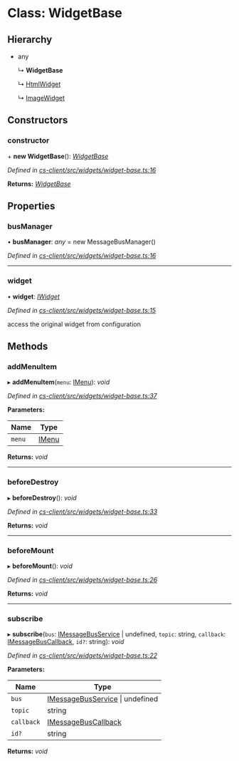 # Class: WidgetBase

## Hierarchy

* any

  ↳ **WidgetBase**

  ↳ [HtmlWidget](_cs_client_src_widgets_html_widget_html_widget_.htmlwidget.md)

  ↳ [ImageWidget](_cs_client_src_widgets_image_widget_.imagewidget.md)

## Constructors

###  constructor

\+ **new WidgetBase**(): *[WidgetBase](_cs_client_src_widgets_widget_base_.widgetbase.md)*

*Defined in [cs-client/src/widgets/widget-base.ts:16](https://github.com/RichardHovenkamp/csnext/blob/c891e154/packages/cs-client/src/widgets/widget-base.ts#L16)*

**Returns:** *[WidgetBase](_cs_client_src_widgets_widget_base_.widgetbase.md)*

## Properties

###  busManager

• **busManager**: *any* =  new MessageBusManager()

*Defined in [cs-client/src/widgets/widget-base.ts:16](https://github.com/RichardHovenkamp/csnext/blob/c891e154/packages/cs-client/src/widgets/widget-base.ts#L16)*

___

###  widget

• **widget**: *[IWidget](../interfaces/_cs_core_src_widget_widget_.iwidget.md)*

*Defined in [cs-client/src/widgets/widget-base.ts:15](https://github.com/RichardHovenkamp/csnext/blob/c891e154/packages/cs-client/src/widgets/widget-base.ts#L15)*

access the original widget from configuration

## Methods

###  addMenuItem

▸ **addMenuItem**(`menu`: [IMenu](../interfaces/_cs_core_src_interactions_menu_.imenu.md)): *void*

*Defined in [cs-client/src/widgets/widget-base.ts:37](https://github.com/RichardHovenkamp/csnext/blob/c891e154/packages/cs-client/src/widgets/widget-base.ts#L37)*

**Parameters:**

Name | Type |
------ | ------ |
`menu` | [IMenu](../interfaces/_cs_core_src_interactions_menu_.imenu.md) |

**Returns:** *void*

___

###  beforeDestroy

▸ **beforeDestroy**(): *void*

*Defined in [cs-client/src/widgets/widget-base.ts:33](https://github.com/RichardHovenkamp/csnext/blob/c891e154/packages/cs-client/src/widgets/widget-base.ts#L33)*

**Returns:** *void*

___

###  beforeMount

▸ **beforeMount**(): *void*

*Defined in [cs-client/src/widgets/widget-base.ts:26](https://github.com/RichardHovenkamp/csnext/blob/c891e154/packages/cs-client/src/widgets/widget-base.ts#L26)*

**Returns:** *void*

___

###  subscribe

▸ **subscribe**(`bus`: [IMessageBusService](../interfaces/_cs_core_src_utils_message_bus_message_bus_service_.imessagebusservice.md) | undefined, `topic`: string, `callback`: [IMessageBusCallback](../interfaces/_cs_core_src_utils_message_bus_message_bus_handle_.imessagebuscallback.md), `id?`: string): *void*

*Defined in [cs-client/src/widgets/widget-base.ts:22](https://github.com/RichardHovenkamp/csnext/blob/c891e154/packages/cs-client/src/widgets/widget-base.ts#L22)*

**Parameters:**

Name | Type |
------ | ------ |
`bus` | [IMessageBusService](../interfaces/_cs_core_src_utils_message_bus_message_bus_service_.imessagebusservice.md) &#124; undefined |
`topic` | string |
`callback` | [IMessageBusCallback](../interfaces/_cs_core_src_utils_message_bus_message_bus_handle_.imessagebuscallback.md) |
`id?` | string |

**Returns:** *void*
